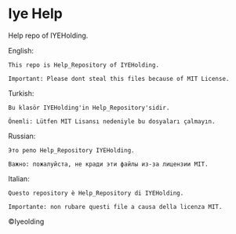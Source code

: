 # Iye Help
Help repo of IYEHolding. 

English:
```
This repo is Help_Repository of IYEHolding.

Important: Please dont steal this files because of MIT License. 
```

Turkish:
```
Bu klasör IYEHolding'in Help_Repository'sidir.

Önemli: Lütfen MIT Lisansı nedeniyle bu dosyaları çalmayın.
```

Russian:
```
Это репо Help_Repository IYEHolding.

Важно: пожалуйста, не кради эти файлы из-за лицензии MIT.
```

Italian:
```
Questo repository è Help_Repository di IYEHolding.

Importante: non rubare questi file a causa della licenza MIT.
```


©Iyeolding
